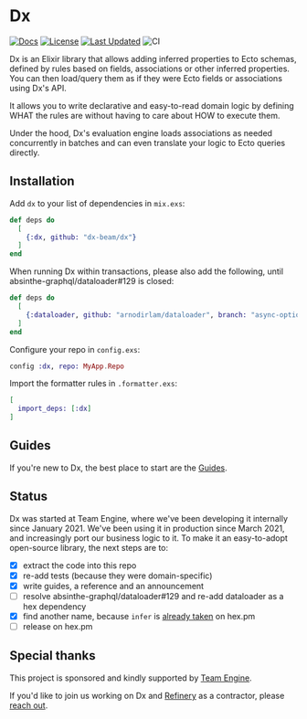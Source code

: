# Dx

[![Docs](https://img.shields.io/badge/hex-docs-lightgreen.svg)](https://dx-beam.github.io/dx/)
[![License](https://img.shields.io/github/license/dx-beam/dx.svg)](https://github.com/dx-beam/dx/blob/main/LICENSE)
[![Last Updated](https://img.shields.io/github/last-commit/dx-beam/dx/main)](https://github.com/dx-beam/dx/tree/main)
![CI](https://github.com/dx-beam/dx/actions/workflows/ci.yml/badge.svg)

Dx is an Elixir library that allows adding inferred properties to Ecto schemas,
defined by rules based on fields, associations or other inferred properties.
You can then load/query them as if they were Ecto fields or associations using Dx's API.

It allows you to write declarative and easy-to-read domain logic by defining WHAT the
rules are without having to care about HOW to execute them.

Under the hood, Dx's evaluation engine loads associations as needed concurrently in batches and
can even translate your logic to Ecto queries directly.

## Installation

Add `dx` to your list of dependencies in `mix.exs`:

```elixir
def deps do
  [
    {:dx, github: "dx-beam/dx"}
  ]
end
```

When running Dx within transactions, please also add the following, until absinthe-graphql/dataloader#129 is closed:

```elixir
def deps do
  [
    {:dataloader, github: "arnodirlam/dataloader", branch: "async-option", override: true}
  ]
end
```

Configure your repo in `config.exs`:

```elixir
config :dx, repo: MyApp.Repo
```

Import the formatter rules in `.formatter.exs`:

```elixir
[
  import_deps: [:dx]
]
```

## Guides

If you're new to Dx, the best place to start are the [Guides](https://dx-beam.github.io/dx/).

## Status

Dx was started at Team Engine, where we've been developing it internally since January 2021.
We've been using it in production since March 2021, and increasingly port our business logic to it.
To make it an easy-to-adopt open-source library, the next steps are to:

- [x] extract the code into this repo
- [x] re-add tests (because they were domain-specific)
- [x] write guides, a reference and an announcement
- [ ] resolve absinthe-graphql/dataloader#129 and re-add dataloader as a hex dependency
- [x] find another name, because `infer` is [already taken](https://hex.pm/packages/infer) on hex.pm
- [ ] release on hex.pm

## Special thanks

This project is sponsored and kindly supported by [Team Engine](https://www.teamengine.co.uk/).

If you'd like to join us working on Dx and [Refinery](https://github.com/dx-beam/refinery) as a contractor, please [reach out](https://tinyurl.com/engine-infer-dev2).
